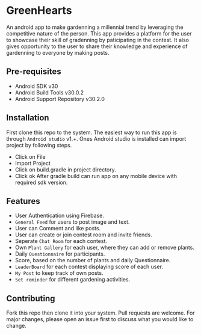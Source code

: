 # GreenHearts
An android app to make gardenning a millennial trend by leveraging the competitive nature of the person. This app provides a platform for the user to showcase their skill of gradenning by paticipating in the contest. It also gives opportunity to the user to share their knowledge and experience of gardenning to everyone by making posts. 

## Pre-requisites
- Android SDK v30
- Android Build Tools v30.0.2
- Android Support Repository v30.2.0

## Installation
First clone this repo to the system. The easiest way to run this app is through ```Android studio``` v1.+. Ones Android studio is installed can import project by following steps.
- Click on File
- Import Project
- Click on build.gradle in project directory.
- Click ok
After gradle build can run app on any mobile device with required sdk version.
## Features
- User Authentication using Firebase.
- ```General Feed``` for users to post image and text.
- User can Comment and like posts.
- User can create or join contest room and invite friends.
- Seperate ``Chat Room`` for each contest.
- Own ```Plant Gallery``` for each user, where they can add or remove plants.
- Daily ```Questionnaire``` for participants.
- Score, based on the number of plants and daily Questionnaire.
- ```LeaderBoard``` for each contest displaying score of each user.
- ``My Post`` to keep track of own posts.
- ```Set reminder``` for different gardening activities.

## Contributing
Fork this repo then clone it into your system.
Pull requests are welcome. For major changes, please open an issue first to discuss what you would like to change.
